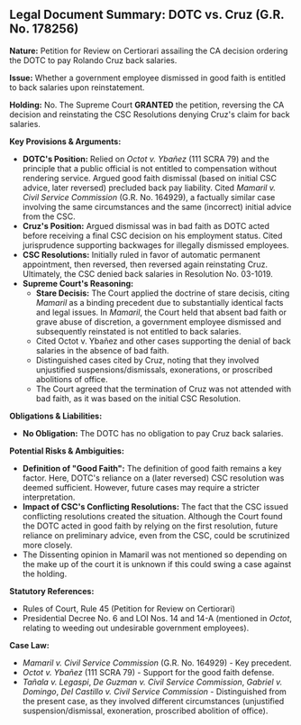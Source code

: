 ## Legal Document Summary: DOTC vs. Cruz (G.R. No. 178256)

**Nature:** Petition for Review on Certiorari assailing the CA decision ordering the DOTC to pay Rolando Cruz back salaries.

**Issue:** Whether a government employee dismissed in good faith is entitled to back salaries upon reinstatement.

**Holding:** No. The Supreme Court **GRANTED** the petition, reversing the CA decision and reinstating the CSC Resolutions denying Cruz's claim for back salaries.

**Key Provisions & Arguments:**

*   **DOTC's Position:** Relied on *Octot v. Ybañez* (111 SCRA 79) and the principle that a public official is not entitled to compensation without rendering service.  Argued good faith dismissal (based on initial CSC advice, later reversed) precluded back pay liability. Cited *Mamaril v. Civil Service Commission* (G.R. No. 164929), a factually similar case involving the same circumstances and the same (incorrect) initial advice from the CSC.
*   **Cruz's Position:** Argued dismissal was in bad faith as DOTC acted before receiving a final CSC decision on his employment status.  Cited jurisprudence supporting backwages for illegally dismissed employees.
*   **CSC Resolutions:** Initially ruled in favor of automatic permanent appointment, then reversed, then reversed again reinstating Cruz. Ultimately, the CSC denied back salaries in Resolution No. 03-1019.
*   **Supreme Court's Reasoning:**
    *   **Stare Decisis:**  The Court applied the doctrine of stare decisis, citing *Mamaril* as a binding precedent due to substantially identical facts and legal issues.  In *Mamaril*, the Court held that absent bad faith or grave abuse of discretion, a government employee dismissed and subsequently reinstated is not entitled to back salaries.
    *   Cited Octot v. Ybañez and other cases supporting the denial of back salaries in the absence of bad faith.
    *   Distinguished cases cited by Cruz, noting that they involved unjustified suspensions/dismissals, exonerations, or proscribed abolitions of office.
    *   The Court agreed that the termination of Cruz was not attended with bad faith, as it was based on the initial CSC Resolution.

**Obligations & Liabilities:**

*   **No Obligation:** The DOTC has no obligation to pay Cruz back salaries.

**Potential Risks & Ambiguities:**

*   **Definition of "Good Faith":** The definition of good faith remains a key factor. Here, DOTC's reliance on a (later reversed) CSC resolution was deemed sufficient. However, future cases may require a stricter interpretation.
*   **Impact of CSC's Conflicting Resolutions:** The fact that the CSC issued conflicting resolutions created the situation. Although the Court found the DOTC acted in good faith by relying on the first resolution, future reliance on preliminary advice, even from the CSC, could be scrutinized more closely.
* The Dissenting opinion in Mamaril was not mentioned so depending on the make up of the court it is unknown if this could swing a case against the holding.

**Statutory References:**

*   Rules of Court, Rule 45 (Petition for Review on Certiorari)
*   Presidential Decree No. 6 and LOI Nos. 14 and 14-A (mentioned in *Octot*, relating to weeding out undesirable government employees).

**Case Law:**

*   *Mamaril v. Civil Service Commission* (G.R. No. 164929) - Key precedent.
*   *Octot v. Ybañez* (111 SCRA 79) - Support for the good faith defense.
*   *Tañala v. Legaspi*, *De Guzman v. Civil Service Commission*, *Gabriel v. Domingo*, *Del Castillo v. Civil Service Commission* - Distinguished from the present case, as they involved different circumstances (unjustified suspension/dismissal, exoneration, proscribed abolition of office).
